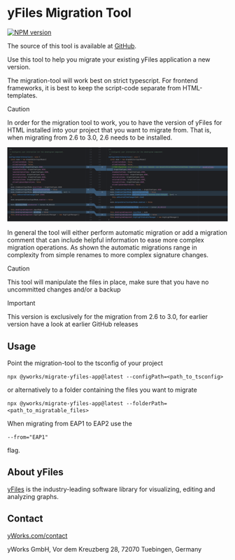 # yFiles Migration Tool
[![NPM version](https://img.shields.io/npm/v/@yworks/migrate-yfiles-app?style=flat)](https://www.npmjs.org/package/@yworks/migrate-yfiles-app)

The source of this tool is available at [GitHub](https://github.com/yWorks/migrate-yfiles-app).

Use this tool to help you migrate your existing yFiles application a new version.

The migration-tool will work best on strict typescript. For frontend frameworks,
it is best to keep the script-code separate from HTML-templates.
> [!CAUTION]
>In order for the migration tool to work, you to have the version of yFiles for HTML installed into your project that you want to migrate from. That is, when migrating from 2.6 to 3.0, 2.6 needs to be installed.


![Automatic migrations](https://raw.githubusercontent.com/yWorks/migrate-yfiles-app/master/assets/automaticMigration.png)

In general the tool will either perform automatic migration or add a migration
comment that can include helpful information to ease more complex migration
operations.
As shown the automatic migrations range in complexity from simple renames to more complex signature changes.

> [!CAUTION]
> This tool will manipulate the files in place, make sure that you have no uncommitted changes and/or a backup

> [!IMPORTANT]  
> This version is exclusively for the migration from 2.6 to 3.0, for earlier version have a look at earlier GitHub releases

## Usage
Point the migration-tool to the tsconfig of your project
```
npx @yworks/migrate-yfiles-app@latest --configPath=<path_to_tsconfig>
```
or alternatively to a folder containing the files you want to migrate
```
npx @yworks/migrate-yfiles-app@latest --folderPath=<path_to_migratable_files>
```
When migrating from EAP1 to EAP2 use the 
````
--from="EAP1"
````
flag.

## About yFiles

[yFiles](https://www.yworks.com/yfiles) is the industry-leading software library for visualizing, editing and analyzing graphs.


## Contact

[yWorks.com/contact](https://www.yworks.com/contact)

yWorks GmbH, Vor dem Kreuzberg 28, 72070 Tuebingen, Germany
